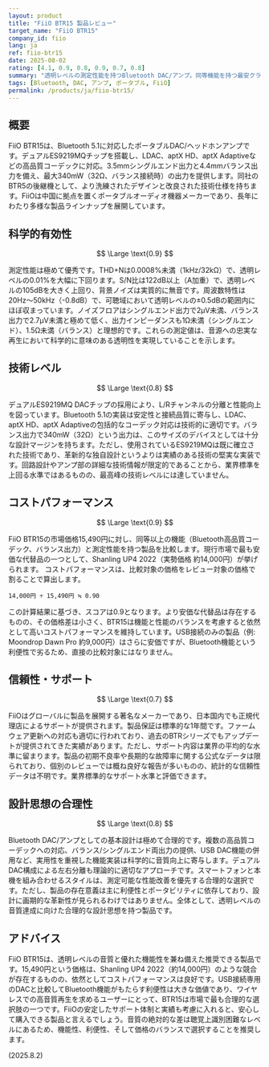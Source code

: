 ```yaml
---
layout: product
title: "FiiO BTR15 製品レビュー"
target_name: "FiiO BTR15"
company_id: fiio
lang: ja
ref: fiio-btr15
date: 2025-08-02
rating: [4.1, 0.9, 0.8, 0.9, 0.7, 0.8]
summary: "透明レベルの測定性能を持つBluetooth DAC/アンプ。同等機能を持つ最安クラスの製品との比較により、コストパフォーマンスも良好です。"
tags: [Bluetooth, DAC, アンプ, ポータブル, FiiO]
permalink: /products/ja/fiio-btr15/
---
```


## 概要

FiiO BTR15は、Bluetooth 5.1に対応したポータブルDAC/ヘッドホンアンプです。デュアルES9219MQチップを搭載し、LDAC、aptX HD、aptX Adaptiveなどの高品質コーデックに対応。3.5mmシングルエンド出力と4.4mmバランス出力を備え、最大340mW（32Ω、バランス接続時）の出力を提供します。同社のBTR5の後継機として、より洗練されたデザインと改良された技術仕様を持ちます。FiiOは中国に拠点を置くポータブルオーディオ機器メーカーであり、長年にわたり多様な製品ラインナップを展開しています。

## 科学的有効性

$$ \Large \text{0.9} $$

測定性能は極めて優秀です。THD+Nは0.0008%未満（1kHz/32kΩ）で、透明レベルの0.01%を大幅に下回ります。S/N比は122dB以上（A加重）で、透明レベルの105dBを大きく上回り、背景ノイズは実質的に無音です。周波数特性は20Hz～50kHz（-0.8dB）で、可聴域において透明レベルの±0.5dBの範囲内にほぼ収まっています。ノイズフロアはシングルエンド出力で2µV未満、バランス出力で2.7µV未満と極めて低く、出力インピーダンスも1Ω未満（シングルエンド）、1.5Ω未満（バランス）と理想的です。これらの測定値は、音源への忠実な再生において科学的に意味のある透明性を実現していることを示します。

## 技術レベル

$$ \Large \text{0.8} $$

デュアルES9219MQ DACチップの採用により、L/Rチャンネルの分離と性能向上を図っています。Bluetooth 5.1の実装は安定性と接続品質に寄与し、LDAC、aptX HD、aptX Adaptiveの包括的なコーデック対応は技術的に適切です。バランス出力で340mW（32Ω）という出力は、このサイズのデバイスとしては十分な設計マージンを持ちます。ただし、使用されているES9219MQは既に確立された技術であり、革新的な独自設計というよりは実績のある技術の堅実な実装です。回路設計やアンプ部の詳細な技術情報が限定的であることから、業界標準を上回る水準ではあるものの、最高峰の技術レベルには達していません。

## コストパフォーマンス

$$ \Large \text{0.9} $$

FiiO BTR15の市場価格15,490円に対し、同等以上の機能（Bluetooth高品質コーデック、バランス出力）と測定性能を持つ製品を比較します。現行市場で最も安価な代替品の一つとして、Shanling UP4 2022（実勢価格 約14,000円）が挙げられます。
コストパフォーマンスは、比較対象の価格をレビュー対象の価格で割ることで算出します。

`14,000円 ÷ 15,490円 ≒ 0.90`

この計算結果に基づき、スコアは0.9となります。より安価な代替品は存在するものの、その価格差は小さく、BTR15は機能と性能のバランスを考慮すると依然として高いコストパフォーマンスを維持しています。USB接続のみの製品（例: Moondrop Dawn Pro 約9,000円）はさらに安価ですが、Bluetooth機能という利便性で劣るため、直接の比較対象にはなりません。

## 信頼性・サポート

$$ \Large \text{0.7} $$

FiiOはグローバルに製品を展開する著名なメーカーであり、日本国内でも正規代理店によるサポートが提供されます。製品保証は標準的な1年間です。ファームウェア更新への対応も適切に行われており、過去のBTRシリーズでもアップデートが提供されてきた実績があります。ただし、サポート内容は業界の平均的な水準に留まります。製品の初期不良率や長期的な故障率に関する公式なデータは限られており、個別のレビューでは概ね良好な報告が多いものの、統計的な信頼性データは不明です。業界標準的なサポート水準と評価できます。

## 設計思想の合理性

$$ \Large \text{0.8} $$

Bluetooth DAC/アンプとしての基本設計は極めて合理的です。複数の高品質コーデックへの対応、バランス/シングルエンド両出力の提供、USB DAC機能の併用など、実用性を重視した機能実装は科学的に音質向上に寄与します。デュアルDAC構成による左右分離も理論的に適切なアプローチです。スマートフォンと本機を組み合わせるスタイルは、測定可能な性能改善を優先する合理的な選択です。ただし、製品の存在意義は主に利便性とポータビリティに依存しており、設計に画期的な革新性が見られるわけではありません。全体として、透明レベルの音質達成に向けた合理的な設計思想を持つ製品です。

## アドバイス

FiiO BTR15は、透明レベルの音質と優れた機能性を兼ね備えた推奨できる製品です。15,490円という価格は、Shanling UP4 2022（約14,000円）のような競合が存在するものの、依然としてコストパフォーマンスは良好です。USB接続専用のDACと比較してBluetooth機能がもたらす利便性は大きな価値であり、ワイヤレスでの高音質再生を求めるユーザーにとって、BTR15は市場で最も合理的な選択肢の一つです。FiiOの安定したサポート体制と実績も考慮に入れると、安心して購入できる製品と言えるでしょう。音質の絶対的な差は聴覚上識別困難なレベルにあるため、機能性、利便性、そして価格のバランスで選択することを推奨します。

(2025.8.2)
